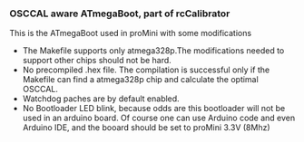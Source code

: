 ### OSCCAL aware ATmegaBoot, part of rcCalibrator

This is the ATmegaBoot used in proMini with some modifications
- The Makefile supports only atmega328p.The modifications needed to support other chips should not be hard.
- No precompiled .hex file. The compilation is successful only if the Makefile
can find a atmega328p chip and calculate the optimal OSCCAL.
- Watchdog paches are by default enabled.
- No Bootloader LED blink, because odds are this bootloader will not be used in an arduino board. Of course one can
use Arduino code and even Arduino IDE, and the booard should be set to proMini 3.3V (8Mhz)

